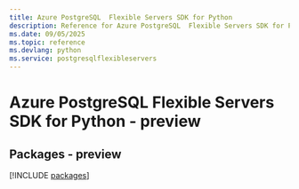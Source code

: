 ```yaml
---
title: Azure PostgreSQL  Flexible Servers SDK for Python
description: Reference for Azure PostgreSQL  Flexible Servers SDK for Python
ms.date: 09/05/2025
ms.topic: reference
ms.devlang: python
ms.service: postgresqlflexibleservers
---
```

# Azure PostgreSQL  Flexible Servers SDK for Python - preview
## Packages - preview
[!INCLUDE [packages](postgresql--flexible-servers-index.md)]